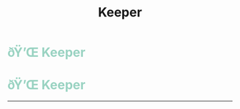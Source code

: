﻿---
lang: en-US
title: Keeper
prev: Investigator
next: Lighter
---
# <font color="#9ad3c2">ðŸ’Œ <b>Keeper</b></font> <Badge text="Support" type="tip" vertical="middle"/>
# <font color="#9ad3c2">ðŸ’Œ <b>Keeper</b></font> <Badge text="Support" type="tip" vertical="middle"/>
---


